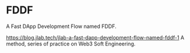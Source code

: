 # FDDF
A Fast DApp Development Flow named FDDF.

https://blog.jlab.tech/jlab-a-fast-dapp-development-flow-named-fddf-1
A method, series of practice on Web3 Soft Engineering.
